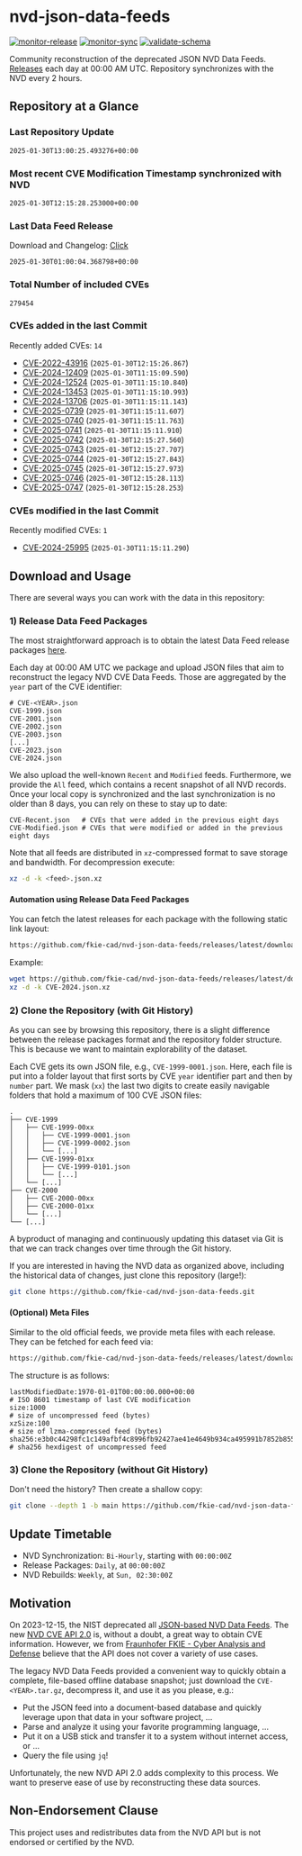 # nvd-json-data-feeds

[![monitor-release](https://github.com/fkie-cad/nvd-json-data-feeds/actions/workflows/monitor_release.yml/badge.svg)](https://github.com/fkie-cad/nvd-json-data-feeds/actions/workflows/monitor_release.yml)
[![monitor-sync](https://github.com/fkie-cad/nvd-json-data-feeds/actions/workflows/monitor_sync.yml/badge.svg)](https://github.com/fkie-cad/nvd-json-data-feeds/actions/workflows/monitor_sync.yml)
[![validate-schema](https://github.com/fkie-cad/nvd-json-data-feeds/actions/workflows/validate_schema.yml/badge.svg)](https://github.com/fkie-cad/nvd-json-data-feeds/actions/workflows/validate_schema.yml)

Community reconstruction of the deprecated JSON NVD Data Feeds.
[Releases](https://github.com/fkie-cad/nvd-json-data-feeds/releases/latest) each day at 00:00 AM UTC.
Repository synchronizes with the NVD every 2 hours.

## Repository at a Glance

### Last Repository Update

```plain
2025-01-30T13:00:25.493276+00:00
```

### Most recent CVE Modification Timestamp synchronized with NVD

```plain
2025-01-30T12:15:28.253000+00:00
```

### Last Data Feed Release

Download and Changelog: [Click](https://github.com/fkie-cad/nvd-json-data-feeds/releases/latest)

```plain
2025-01-30T01:00:04.368798+00:00
```

### Total Number of included CVEs

```plain
279454
```

### CVEs added in the last Commit

Recently added CVEs: `14`

- [CVE-2022-43916](CVE-2022/CVE-2022-439xx/CVE-2022-43916.json) (`2025-01-30T12:15:26.867`)
- [CVE-2024-12409](CVE-2024/CVE-2024-124xx/CVE-2024-12409.json) (`2025-01-30T11:15:09.590`)
- [CVE-2024-12524](CVE-2024/CVE-2024-125xx/CVE-2024-12524.json) (`2025-01-30T11:15:10.840`)
- [CVE-2024-13453](CVE-2024/CVE-2024-134xx/CVE-2024-13453.json) (`2025-01-30T11:15:10.993`)
- [CVE-2024-13706](CVE-2024/CVE-2024-137xx/CVE-2024-13706.json) (`2025-01-30T11:15:11.143`)
- [CVE-2025-0739](CVE-2025/CVE-2025-07xx/CVE-2025-0739.json) (`2025-01-30T11:15:11.607`)
- [CVE-2025-0740](CVE-2025/CVE-2025-07xx/CVE-2025-0740.json) (`2025-01-30T11:15:11.763`)
- [CVE-2025-0741](CVE-2025/CVE-2025-07xx/CVE-2025-0741.json) (`2025-01-30T11:15:11.910`)
- [CVE-2025-0742](CVE-2025/CVE-2025-07xx/CVE-2025-0742.json) (`2025-01-30T12:15:27.560`)
- [CVE-2025-0743](CVE-2025/CVE-2025-07xx/CVE-2025-0743.json) (`2025-01-30T12:15:27.707`)
- [CVE-2025-0744](CVE-2025/CVE-2025-07xx/CVE-2025-0744.json) (`2025-01-30T12:15:27.843`)
- [CVE-2025-0745](CVE-2025/CVE-2025-07xx/CVE-2025-0745.json) (`2025-01-30T12:15:27.973`)
- [CVE-2025-0746](CVE-2025/CVE-2025-07xx/CVE-2025-0746.json) (`2025-01-30T12:15:28.113`)
- [CVE-2025-0747](CVE-2025/CVE-2025-07xx/CVE-2025-0747.json) (`2025-01-30T12:15:28.253`)


### CVEs modified in the last Commit

Recently modified CVEs: `1`

- [CVE-2024-25995](CVE-2024/CVE-2024-259xx/CVE-2024-25995.json) (`2025-01-30T11:15:11.290`)


## Download and Usage

There are several ways you can work with the data in this repository:

### 1) Release Data Feed Packages

The most straightforward approach is to obtain the latest Data Feed release packages [here](https://github.com/fkie-cad/nvd-json-data-feeds/releases/latest).

Each day at 00:00 AM UTC we package and upload JSON files that aim to reconstruct the legacy NVD CVE Data Feeds.
Those are aggregated by the `year` part of the CVE identifier:

```
# CVE-<YEAR>.json
CVE-1999.json
CVE-2001.json
CVE-2002.json
CVE-2003.json
[...]
CVE-2023.json
CVE-2024.json
```

We also upload the well-known `Recent` and `Modified` feeds.
Furthermore, we provide the `All` feed, which contains a recent snapshot of all NVD records.
Once your local copy is synchronized and the last synchronization is no older than 8 days, you can rely on these to stay up to date:

```plain
CVE-Recent.json   # CVEs that were added in the previous eight days
CVE-Modified.json # CVEs that were modified or added in the previous eight days
```

Note that all feeds are distributed in `xz`-compressed format to save storage and bandwidth.
For decompression execute:

```sh
xz -d -k <feed>.json.xz
```

#### Automation using Release Data Feed Packages

You can fetch the latest releases for each package with the following static link layout:

```sh
https://github.com/fkie-cad/nvd-json-data-feeds/releases/latest/download/CVE-<YEAR>.json.xz
```

Example:

```sh
wget https://github.com/fkie-cad/nvd-json-data-feeds/releases/latest/download/CVE-2024.json.xz
xz -d -k CVE-2024.json.xz
```

### 2) Clone the Repository (with Git History)

As you can see by browsing this repository, there is a slight difference between the release packages format and the repository folder structure.
This is because we want to maintain explorability of the dataset.

Each CVE gets its own JSON file, e.g., `CVE-1999-0001.json`.
Here, each file is put into a folder layout that first sorts by CVE `year` identifier part and then by `number` part.
We mask (`xx`) the last two digits to create easily navigable folders that hold a maximum of 100 CVE JSON files:

```plain
.
├── CVE-1999
│   ├── CVE-1999-00xx
│   │   ├── CVE-1999-0001.json
│   │   ├── CVE-1999-0002.json
│   │   └── [...]
│   ├── CVE-1999-01xx
│   │   ├── CVE-1999-0101.json
│   │   └── [...]
│   └── [...]
├── CVE-2000
│   ├── CVE-2000-00xx
│   ├── CVE-2000-01xx
│   └── [...]
└── [...]
```

A byproduct of managing and continuously updating this dataset via Git is that we can track changes over time through the Git history.

If you are interested in having the NVD data as organized above, including the historical data of changes, just clone this repository (large!):

```sh
git clone https://github.com/fkie-cad/nvd-json-data-feeds.git
```

#### (Optional) Meta Files

Similar to the old official feeds, we provide meta files with each release. They can be fetched for each feed via:

```sh
https://github.com/fkie-cad/nvd-json-data-feeds/releases/latest/download/CVE-<YEAR>.meta
```

The structure is as follows:

```plain
lastModifiedDate:1970-01-01T00:00:00.000+00:00                          # ISO 8601 timestamp of last CVE modification
size:1000                                                               # size of uncompressed feed (bytes)
xzSize:100                                                              # size of lzma-compressed feed (bytes)
sha256:e3b0c44298fc1c149afbf4c8996fb92427ae41e4649b934ca495991b7852b855 # sha256 hexdigest of uncompressed feed
```

### 3) Clone the Repository (without Git History)

Don't need the history? Then create a shallow copy:

```sh
git clone --depth 1 -b main https://github.com/fkie-cad/nvd-json-data-feeds.git
```


## Update Timetable

* NVD Synchronization: `Bi-Hourly`, starting with `00:00:00Z`
* Release Packages: `Daily`, at `00:00:00Z`
* NVD Rebuilds: `Weekly`, at `Sun, 02:30:00Z`


## Motivation

On 2023-12-15, the NIST deprecated all [JSON-based NVD Data Feeds](https://nvd.nist.gov/vuln/data-feeds#divRetirementBanner-1).
The new [NVD CVE API 2.0](https://nvd.nist.gov/developers/vulnerabilities) is, without a doubt, a great way to obtain CVE information.
However, we from [Fraunhofer FKIE - Cyber Analysis and Defense](https://www.fkie.fraunhofer.de/en/departments/cad.html) believe that the API does not cover a variety of use cases.

The legacy NVD Data Feeds provided a convenient way to quickly obtain a complete, file-based offline database snapshot; just download the `CVE-<YEAR>.tar.gz`, decompress it, and use it as you please, e.g.:

- Put the JSON feed into a document-based database and quickly leverage upon that data in your software project, ...
- Parse and analyze it using your favorite programming language, ...
- Put it on a USB stick and transfer it to a system without internet access, or ...
- Query the file using `jq`!

Unfortunately, the new NVD API 2.0 adds complexity to this process.
We want to preserve ease of use by reconstructing these data sources.

## Non-Endorsement Clause

This project uses and redistributes data from the NVD API but is not endorsed or certified by the NVD.